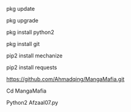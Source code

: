 pkg update

pkg upgrade

pkg install python2

pkg install git

pip2 install mechanize

pip2 install requests

https://github.com/Ahmadqing/MangaMafia.git

Cd MangaMafia

Python2 Afzaal07.py
